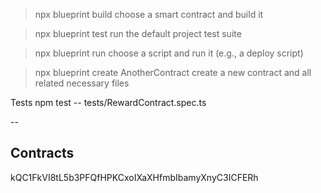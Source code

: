  >  npx blueprint build
 choose a smart contract and build it

 >  npx blueprint test
 run the default project test suite

 >  npx blueprint run
 choose a script and run it (e.g., a deploy script)

 >  npx blueprint create AnotherContract
 create a new contract and all related necessary files

 Tests
 npm test -- tests/RewardContract.spec.ts

--

## Contracts
kQC1FkVI8tL5b3PFQfHPKCxoIXaXHfmbIbamyXnyC3ICFERh

